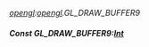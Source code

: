 _[opengl](../../modules/opengl/opengl-module.md):[opengl](../../modules/opengl/opengl-module.md).GL\_DRAW\_BUFFER9_
##### Const GL\_DRAW\_BUFFER9:[Int](../../modules/wonkey/wonkey-types-int.md)
